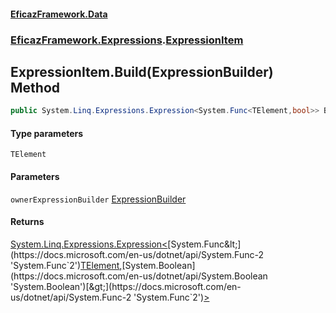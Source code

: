 #### [EficazFramework.Data](EficazFrameworkData.md 'EficazFramework Data')
### [EficazFramework.Expressions](EficazFrameworkData.md#EficazFramework.Expressions 'EficazFramework.Expressions').[ExpressionItem](EficazFramework.Expressions/ExpressionItem.md 'EficazFramework.Expressions.ExpressionItem')

## ExpressionItem.Build<TElement>(ExpressionBuilder) Method

```csharp
public System.Linq.Expressions.Expression<System.Func<TElement,bool>> Build<TElement>(EficazFramework.Expressions.ExpressionBuilder ownerExpressionBuilder);
```
#### Type parameters

<a name='EficazFramework.Expressions.ExpressionItem.Build_TElement_(EficazFramework.Expressions.ExpressionBuilder).TElement'></a>

`TElement`
#### Parameters

<a name='EficazFramework.Expressions.ExpressionItem.Build_TElement_(EficazFramework.Expressions.ExpressionBuilder).ownerExpressionBuilder'></a>

`ownerExpressionBuilder` [ExpressionBuilder](EficazFramework.Expressions/ExpressionBuilder.md 'EficazFramework.Expressions.ExpressionBuilder')

#### Returns
[System.Linq.Expressions.Expression&lt;](https://docs.microsoft.com/en-us/dotnet/api/System.Linq.Expressions.Expression-1 'System.Linq.Expressions.Expression`1')[System.Func&lt;](https://docs.microsoft.com/en-us/dotnet/api/System.Func-2 'System.Func`2')[TElement](EficazFramework.Expressions/ExpressionItem/Build_TElement_(ExpressionBuilder).md#EficazFramework.Expressions.ExpressionItem.Build_TElement_(EficazFramework.Expressions.ExpressionBuilder).TElement 'EficazFramework.Expressions.ExpressionItem.Build<TElement>(EficazFramework.Expressions.ExpressionBuilder).TElement')[,](https://docs.microsoft.com/en-us/dotnet/api/System.Func-2 'System.Func`2')[System.Boolean](https://docs.microsoft.com/en-us/dotnet/api/System.Boolean 'System.Boolean')[&gt;](https://docs.microsoft.com/en-us/dotnet/api/System.Func-2 'System.Func`2')[&gt;](https://docs.microsoft.com/en-us/dotnet/api/System.Linq.Expressions.Expression-1 'System.Linq.Expressions.Expression`1')